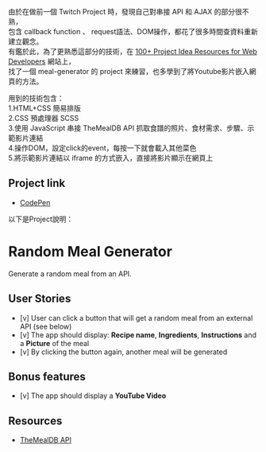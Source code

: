 由於在做前一個 Twitch Project 時，發現自己對串接 API 和 AJAX 的部分很不熟，   
包含 callback function 、 request語法、DOM操作，都花了很多時間查資料重新建立觀念。   
有鑑於此，為了更熟悉這部分的技術，在 [100+ Project Idea Resources for Web Developers](https://dev.to/asheeshh/100-project-ideas-web-developers-2fn8?ref=jonas.io) 網站上，   
找了一個 meal-generator 的 project 來練習，也多學到了將Youtube影片嵌入網頁的方法。

用到的技術包含：  
1.HTML+CSS 簡易排版  
2.CSS 預處理器 SCSS  
3.使用 JavaScript 串接 TheMealDB API 抓取食譜的照片、食材需求、步驟、示範影片連結  
4.操作DOM，設定click的event，每按一下就會載入其他菜色  
5.將示範影片連結以 iframe 的方式嵌入，直接將影片顯示在網頁上  



## Project link
- [CodePen](https://codepen.io/edward821220/full/KKQxLeW)

以下是Project說明：
# Random Meal Generator

Generate a random meal from an API.

## User Stories

- [v] User can click a button that will get a random meal from an external API (see below)
- [v] The app should display: **Recipe name**, **Ingredients**, **Instructions** and a **Picture** of the meal
- [v] By clicking the button again, another meal will be generated

## Bonus features

- [v] The app should display a **YouTube Video**

## Resources

- [TheMealDB API](https://www.themealdb.com)


